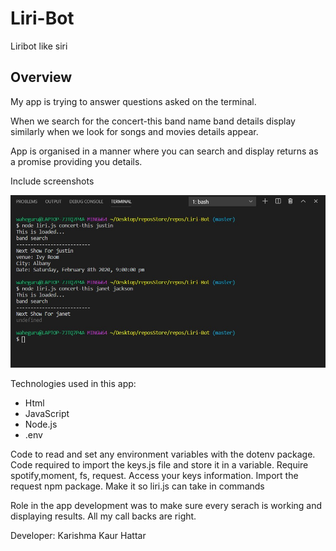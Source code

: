 # Liri-Bot
Liribot like siri

## Overview
My app is trying to answer questions asked on the terminal.

When we search for the concert-this band name band details display
similarly when we look for songs and movies details appear.

App is organised in a manner where you can search and display returns as a promise providing you details.


Include screenshots

![liri-bot](https://github.com/kaur1081/Liri-Bot/blob/master/liriScreenshot.jpg)


Technologies used in this app:

- Html
- JavaScript
- Node.js
- .env


Code to read and set any environment variables with the dotenv package.
Code required to import the keys.js file and store it in a variable.
Require spotify,moment, fs, request.
Access your keys information.
Import the request npm package.
Make it so liri.js can take in commands

Role in the app development was to make sure every serach is working and displaying results. All my call backs are right. 

Developer: Karishma Kaur Hattar
